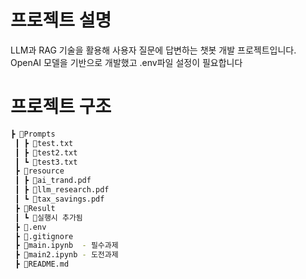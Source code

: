 # 프로젝트 설명
LLM과 RAG 기술을 활용해 사용자 질문에 답변하는 챗봇 개발 프로젝트입니다.
OpenAI 모델을 기반으로 개발했고
.env파일 설정이 필요합니다

# 프로젝트 구조
```bash
┣ 📂Prompts
 ┃ ┣ 📜test.txt
 ┃ ┣ 📜test2.txt
 ┃ ┗ 📜test3.txt
 ┣ 📂resource
 ┃ ┣ 📜ai_trand.pdf
 ┃ ┣ 📜llm_research.pdf
 ┃ ┗ 📜tax_savings.pdf
 ┣ 📂Result
 ┃ ┗ 📜실행시 추가됨
 ┣ 📜.env
 ┣ 📜.gitignore
 ┣ 📜main.ipynb  - 필수과제
 ┣ 📜main2.ipynb - 도전과제
 ┣ 📜README.md
```



